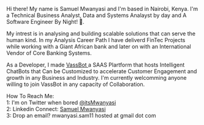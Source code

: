 Hi there! My name is Samuel Mwanyasi and I'm based in Nairobi, Kenya. I'm a Technical Business Analyst, Data and Systems Analayst by day and A Software Engineer By Night! 👀. 
<p>My intrest is in analysing and building scalable solutions that can serve the human kind. 
In my Analysis Career Path I have deliverd FinTec Projects while working with a Giant African bank and later on  with an International Vendor of Core Banking Systems.</p>

As a Developer, I made <a href='www.VassBot.com'> VassBot </a> a SAAS Plartform that hosts Intelligent ChatBots that Can be Customized to accelerate Customer Engagement and growth in any Business and Industry.
I'm currently welcomming anyone willing to join VassBot in any capacity of Collaboration.

How To Reach Me: <br>
1: I'm on Twitter when bored <a href='https://twitter.com/itsMwanyasi'> @itsMwanyasi </a><br>
2: Linkedin Connect: <a href='https://www.linkedin.com/in/mwanyasi/'> Samuel Mwanyasi </a> <br>
3: Drop an email? mwanyasi.sam11 hosted at gmail dot com
